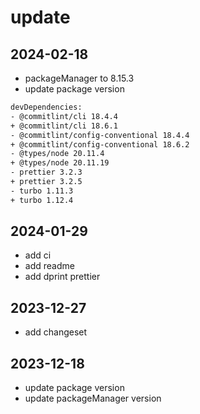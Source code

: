 # update

## 2024-02-18

- packageManager to 8.15.3
- update package version

```bash
devDependencies:
- @commitlint/cli 18.4.4
+ @commitlint/cli 18.6.1
- @commitlint/config-conventional 18.4.4
+ @commitlint/config-conventional 18.6.2
- @types/node 20.11.4
+ @types/node 20.11.19
- prettier 3.2.3
+ prettier 3.2.5
- turbo 1.11.3
+ turbo 1.12.4
```

## 2024-01-29

- add ci
- add readme
- add dprint prettier

## 2023-12-27

- add changeset

## 2023-12-18

- update package version
- update packageManager version
